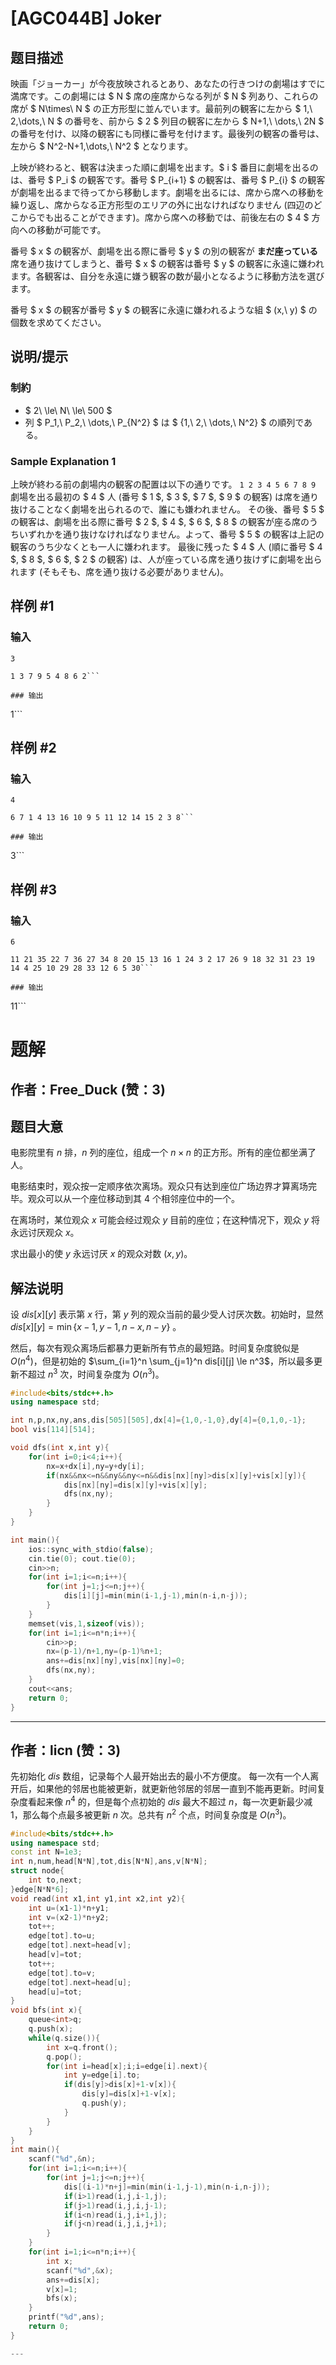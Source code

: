 # [AGC044B] Joker

## 题目描述

[problemUrl]: https://atcoder.jp/contests/agc044/tasks/agc044_b

映画「ジョーカー」が今夜放映されるとあり、あなたの行きつけの劇場はすでに満席です。この劇場には $ N $ 席の座席からなる列が $ N $ 列あり、これらの席が $ N\times\ N $ の正方形型に並んでいます。最前列の観客に左から $ 1,\ 2,\dots,\ N $ の番号を、前から $ 2 $ 列目の観客に左から $ N+1,\ \dots,\ 2N $ の番号を付け、以降の観客にも同様に番号を付けます。最後列の観客の番号は、左から $ N^2-N+1,\dots,\ N^2 $ となります。

上映が終わると、観客は決まった順に劇場を出ます。$ i $ 番目に劇場を出るのは、番号 $ P_i $ の観客です。番号 $ P_{i+1} $ の観客は、番号 $ P_{i} $ の観客が劇場を出るまで待ってから移動します。劇場を出るには、席から席への移動を繰り返し、席からなる正方形型のエリアの外に出なければなりません (四辺のどこからでも出ることができます)。席から席への移動では、前後左右の $ 4 $ 方向への移動が可能です。

番号 $ x $ の観客が、劇場を出る際に番号 $ y $ の別の観客が **まだ座っている** 席を通り抜けてしまうと、番号 $ x $ の観客は番号 $ y $ の観客に永遠に嫌われます。各観客は、自分を永遠に嫌う観客の数が最小となるように移動方法を選びます。

番号 $ x $ の観客が番号 $ y $ の観客に永遠に嫌われるような組 $ (x,\ y) $ の個数を求めてください。

## 说明/提示

### 制約

- $ 2\ \le\ N\ \le\ 500 $
- 列 $ P_1,\ P_2,\ \dots,\ P_{N^2} $ は $ \{1,\ 2,\ \dots,\ N^2\} $ の順列である。

### Sample Explanation 1

上映が終わる前の劇場内の観客の配置は以下の通りです。 ``` 1 2 3 4 5 6 7 8 9 ``` 劇場を出る最初の $ 4 $ 人 (番号 $ 1 $, $ 3 $, $ 7 $, $ 9 $ の観客) は席を通り抜けることなく劇場を出られるので、誰にも嫌われません。 その後、番号 $ 5 $ の観客は、劇場を出る際に番号 $ 2 $, $ 4 $, $ 6 $, $ 8 $ の観客が座る席のうちいずれかを通り抜けなければなりません。よって、番号 $ 5 $ の観客は上記の観客のうち少なくとも一人に嫌われます。 最後に残った $ 4 $ 人 (順に番号 $ 4 $, $ 8 $, $ 6 $, $ 2 $ の観客) は、人が座っている席を通り抜けずに劇場を出られます (そもそも、席を通り抜ける必要がありません)。

## 样例 #1

### 输入

```
3
1 3 7 9 5 4 8 6 2```

### 输出

```
1```

## 样例 #2

### 输入

```
4
6 7 1 4 13 16 10 9 5 11 12 14 15 2 3 8```

### 输出

```
3```

## 样例 #3

### 输入

```
6
11 21 35 22 7 36 27 34 8 20 15 13 16 1 24 3 2 17 26 9 18 32 31 23 19 14 4 25 10 29 28 33 12 6 5 30```

### 输出

```
11```

# 题解

## 作者：Free_Duck (赞：3)

## 题目大意

电影院里有 $n$ 排，$n$ 列的座位，组成一个 $n\times n$ 的正方形。所有的座位都坐满了人。

电影结束时，观众按一定顺序依次离场。观众只有达到座位广场边界才算离场完毕。观众可以从一个座位移动到其 $4$ 个相邻座位中的一个。

在离场时，某位观众 $x$ 可能会经过观众 $y$ 目前的座位；在这种情况下，观众 $y$ 将永远讨厌观众 $x$。

求出最小的使 $y$ 永远讨厌 $x$ 的观众对数 $(x, y)$。

## 解法说明

设 $dis[x][y]$ 表示第 $x$ 行，第 $y$ 列的观众当前的最少受人讨厌次数。初始时，显然 $dis[x][y]=\min\{x-1,y-1,n-x,n-y\}$ 。

然后，每次有观众离场后都暴力更新所有节点的最短路。时间复杂度貌似是 $O(n^4)$，但是初始的 $\sum_{i=1}^n \sum_{j=1}^n dis[i][j] \le n^3$，所以最多更新不超过 $n^3$ 次，时间复杂度为 $O(n^3)$。


```cpp
#include<bits/stdc++.h>
using namespace std;

int n,p,nx,ny,ans,dis[505][505],dx[4]={1,0,-1,0},dy[4]={0,1,0,-1};
bool vis[114][514];

void dfs(int x,int y){
	for(int i=0;i<4;i++){
		nx=x+dx[i],ny=y+dy[i];
		if(nx&&nx<=n&&ny&&ny<=n&&dis[nx][ny]>dis[x][y]+vis[x][y]){
			dis[nx][ny]=dis[x][y]+vis[x][y];
			dfs(nx,ny);
		}
	}
}

int main(){
	ios::sync_with_stdio(false);
	cin.tie(0); cout.tie(0);
	cin>>n;
	for(int i=1;i<=n;i++){
		for(int j=1;j<=n;j++){
			dis[i][j]=min(min(i-1,j-1),min(n-i,n-j));
		}
	}
	memset(vis,1,sizeof(vis));
	for(int i=1;i<=n*n;i++){
		cin>>p;
		nx=(p-1)/n+1,ny=(p-1)%n+1;
		ans+=dis[nx][ny],vis[nx][ny]=0;
		dfs(nx,ny);
	}
	cout<<ans;
	return 0;
}
```

---

## 作者：licn (赞：3)

先初始化 $dis$ 数组，记录每个人最开始出去的最小不方便度。
每一次有一个人离开后，如果他的邻居也能被更新，就更新他邻居的邻居一直到不能再更新。时间复杂度看起来像 $n^4$ 的，但是每个点初始的 $dis$ 最大不超过 $n$，每一次更新最少减 $1$，那么每个点最多被更新 $n$ 次。总共有 $n^2$ 个点，时间复杂度是 $O(n^3)$。
```cpp
#include<bits/stdc++.h>
using namespace std;
const int N=1e3;
int n,num,head[N*N],tot,dis[N*N],ans,v[N*N];
struct node{
	int to,next;
}edge[N*N*6];
void read(int x1,int y1,int x2,int y2){
	int u=(x1-1)*n+y1;
	int v=(x2-1)*n+y2;
	tot++;
	edge[tot].to=u;
	edge[tot].next=head[v];
	head[v]=tot;
	tot++;
	edge[tot].to=v;
	edge[tot].next=head[u];
	head[u]=tot;
}
void bfs(int x){
	queue<int>q;
	q.push(x);
	while(q.size()){
		int x=q.front();
		q.pop();
		for(int i=head[x];i;i=edge[i].next){
			int y=edge[i].to;
			if(dis[y]>dis[x]+1-v[x]){
				dis[y]=dis[x]+1-v[x];
				q.push(y);
			}
		}
	}
}
int main(){
	scanf("%d",&n);
	for(int i=1;i<=n;i++){
		for(int j=1;j<=n;j++){
			dis[(i-1)*n+j]=min(min(i-1,j-1),min(n-i,n-j));
			if(i>1)read(i,j,i-1,j);
			if(j>1)read(i,j,i,j-1);
			if(i<n)read(i,j,i+1,j);
			if(j<n)read(i,j,i,j+1);
		}
	}
	for(int i=1;i<=n*n;i++){
		int x;
		scanf("%d",&x);
		ans+=dis[x];
		v[x]=1;
		bfs(x);
	}
	printf("%d",ans);
	return 0;
}

---

